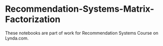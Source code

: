 # Recommendation-Systems-Matrix-Factorization

These notebooks are part of work for Recommendation Systems Course on Lynda.com. 
